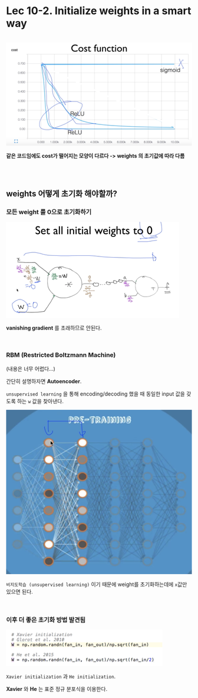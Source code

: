# Lec 10-2. Initialize weights in a smart way

<br>

<img src="lec10-2.assets/image-20200317140233557.png" alt="image-20200317140233557" style="zoom:50%;" />

**같은 코드임에도 cost가 떨어지는 모양이 다르다 -> weights 의 초기값에 따라 다름**

 <br>

<br>

## weights 어떻게 초기화 해야할까?

### 모든 weight 를 0으로 초기화하기

<img src="lec10-2.assets/image-20200317145553011.png" alt="image-20200317145553011" style="zoom:50%;" />

**vanishing gradient** 를 초래하므로 안된다.

<br>

### RBM (Restricted Boltzmann Machine)

(내용은 너무 어렵다...)

간단히 설명하자면 **Autoencoder**.

`unsupervised learning` 을 통해 encoding/decoding 했을 때 동일한 input 값을 갖도록 하는 `w` 값을 찾아낸다.

<img src="lec10-2.assets/image-20200317150559596.png" alt="image-20200317150559596"/>

`비지도학습 (unsupervised learning)` 이기 때문에 weight를 초기화하는데에 `x`값만 있으면 된다.

<br>

### 이후 더 좋은 초기화 방법 발견됨

<img src="lec10-2.assets/image-20200317150942876.png" alt="image-20200317150942876" style="zoom:50%;" />

`Xavier initialization` 과 `He initialization`.

**Xavier** 와 **He** 는 표준 정규 분포식을 이용한다.







 

